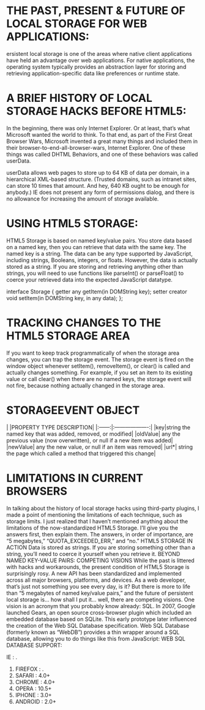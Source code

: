 # THE PAST, PRESENT & FUTURE OF LOCAL STORAGE FOR WEB APPLICATIONS:


ersistent local storage is one of the areas where native client applications have held an advantage over web applications. For native applications, the operating system typically provides an abstraction layer for storing and retrieving application-specific data like preferences or runtime state.

# A BRIEF HISTORY OF LOCAL STORAGE HACKS BEFORE HTML5:
In the beginning, there was only Internet Explorer. Or at least, that’s what Microsoft wanted the world to think. To that end, as part of the First Great Browser Wars, Microsoft invented a great many things and included them in their browser-to-end-all-browser-wars, Internet Explorer. One of these things was called DHTML Behaviors, and one of these behaviors was called userData.

userData allows web pages to store up to 64 KB of data per domain, in a hierarchical XML-based structure. (Trusted domains, such as intranet sites, can store 10 times that amount. And hey, 640 KB ought to be enough for anybody.) IE does not present any form of permissions dialog, and there is no allowance for increasing the amount of storage available.

# USING HTML5 STORAGE:
HTML5 Storage is based on named key/value pairs. You store data based on a named key, then you can retrieve that data with the same key. The named key is a string. The data can be any type supported by JavaScript, including strings, Booleans, integers, or floats. However, the data is actually stored as a string. If you are storing and retrieving anything other than strings, you will need to use functions like parseInt() or parseFloat() to coerce your retrieved data into the expected JavaScript datatype.

interface Storage { getter any getItem(in DOMString key); setter creator void setItem(in DOMString key, in any data); };

# TRACKING CHANGES TO THE HTML5 STORAGE AREA
If you want to keep track programmatically of when the storage area changes, you can trap the storage event. The storage event is fired on the window object whenever setItem(), removeItem(), or clear() is called and actually changes something. For example, if you set an item to its existing value or call clear() when there are no named keys, the storage event will not fire, because nothing actually changed in the storage area.

# STORAGEEVENT OBJECT
| |PROPERTY TYPE DESCRIPTION| |:——:|:——————-:| |key|string the named key that was added, removed, or modified| |oldValue| any the previous value (now overwritten), or null if a new item was added| |newValue| any the new value, or null if an item was removed| |url*| string the page which called a method that triggered this change|

# LIMITATIONS IN CURRENT BROWSERS
In talking about the history of local storage hacks using third-party plugins, I made a point of mentioning the limitations of each technique, such as storage limits. I just realized that I haven’t mentioned anything about the limitations of the now-standardized HTML5 Storage. I’ll give you the answers first, then explain them. The answers, in order of importance, are “5 megabytes,” “QUOTA_EXCEEDED_ERR,” and “no.”
HTML5 STORAGE IN ACTION
Data is stored as strings. If you are storing something other than a string, you’ll need to coerce it yourself when you retrieve it.
BEYOND NAMED KEY-VALUE PAIRS: COMPETING VISIONS
While the past is littered with hacks and workarounds, the present condition of HTML5 Storage is surprisingly rosy. A new API has been standardized and implemented across all major browsers, platforms, and devices. As a web developer, that’s just not something you see every day, is it? But there is more to life than “5 megabytes of named key/value pairs,” and the future of persistent local storage is… how shall I put it… well, there are competing visions.
One vision is an acronym that you probably know already: SQL. In 2007, Google launched Gears, an open source cross-browser plugin which included an embedded database based on SQLite. This early prototype later influenced the creation of the Web SQL Database specification. Web SQL Database (formerly known as “WebDB”) provides a thin wrapper around a SQL database, allowing you to do things like this from JavaScript:
WEB SQL DATABASE SUPPORT:

IE : .
1. FIREFOX : .
2. SAFARI : 4.0+
3. CHROME : 4.0+
4. OPERA : 10.5+
5. IPHONE : 3.0+
6. ANDROID : 2.0+
